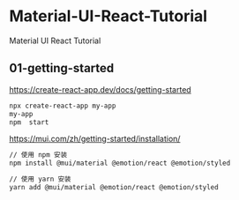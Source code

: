 # Material-UI-React-Tutorial
Material UI React Tutorial

## 01-getting-started
https://create-react-app.dev/docs/getting-started
```bash
npx create-react-app my-app
my-app
npm  start
```


https://mui.com/zh/getting-started/installation/

```bash
// 使用 npm 安装
npm install @mui/material @emotion/react @emotion/styled

// 使用 yarn 安装
yarn add @mui/material @emotion/react @emotion/styled
```



